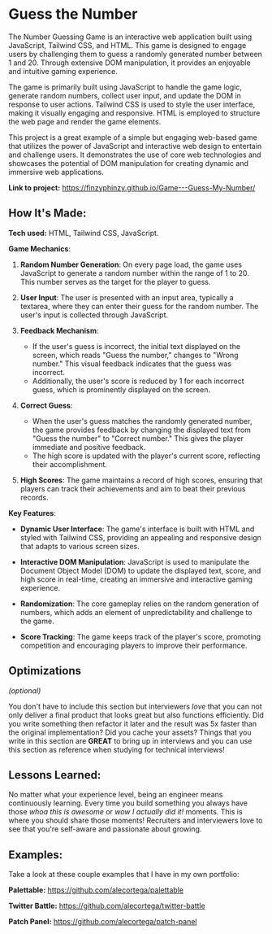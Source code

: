 # Guess the Number

The Number Guessing Game is an interactive web application built using JavaScript, Tailwind CSS, and HTML. This game is designed to engage users by challenging them to guess a randomly generated number between 1 and 20. Through extensive DOM manipulation, it provides an enjoyable and intuitive gaming experience.

The game is primarily built using JavaScript to handle the game logic, generate random numbers, collect user input, and update the DOM in response to user actions. Tailwind CSS is used to style the user interface, making it visually engaging and responsive. HTML is employed to structure the web page and render the game elements.

This project is a great example of a simple but engaging web-based game that utilizes the power of JavaScript and interactive web design to entertain and challenge users. It demonstrates the use of core web technologies and showcases the potential of DOM manipulation for creating dynamic and immersive web applications.

**Link to project:** https://finzyphinzy.github.io/Game---Guess-My-Number/

## How It's Made:

**Tech used:** HTML, Tailwind CSS, JavaScript.

**Game Mechanics**:

1. **Random Number Generation**: On every page load, the game uses JavaScript to generate a random number within the range of 1 to 20. This number serves as the target for the player to guess.

2. **User Input**: The user is presented with an input area, typically a textarea, where they can enter their guess for the random number. The user's input is collected through JavaScript.

3. **Feedback Mechanism**:

   - If the user's guess is incorrect, the initial text displayed on the screen, which reads "Guess the number," changes to "Wrong number." This visual feedback indicates that the guess was incorrect.
   - Additionally, the user's score is reduced by 1 for each incorrect guess, which is prominently displayed on the screen.

4. **Correct Guess**:

   - When the user's guess matches the randomly generated number, the game provides feedback by changing the displayed text from "Guess the number" to "Correct number." This gives the player immediate and positive feedback.
   - The high score is updated with the player's current score, reflecting their accomplishment.

5. **High Scores**: The game maintains a record of high scores, ensuring that players can track their achievements and aim to beat their previous records.

**Key Features**:

- **Dynamic User Interface**: The game's interface is built with HTML and styled with Tailwind CSS, providing an appealing and responsive design that adapts to various screen sizes.

- **Interactive DOM Manipulation**: JavaScript is used to manipulate the Document Object Model (DOM) to update the displayed text, score, and high score in real-time, creating an immersive and interactive gaming experience.

- **Randomization**: The core gameplay relies on the random generation of numbers, which adds an element of unpredictability and challenge to the game.

- **Score Tracking**: The game keeps track of the player's score, promoting competition and encouraging players to improve their performance.

## Optimizations

_(optional)_

You don't have to include this section but interviewers _love_ that you can not only deliver a final product that looks great but also functions efficiently. Did you write something then refactor it later and the result was 5x faster than the original implementation? Did you cache your assets? Things that you write in this section are **GREAT** to bring up in interviews and you can use this section as reference when studying for technical interviews!

## Lessons Learned:

No matter what your experience level, being an engineer means continuously learning. Every time you build something you always have those _whoa this is awesome_ or _wow I actually did it!_ moments. This is where you should share those moments! Recruiters and interviewers love to see that you're self-aware and passionate about growing.

## Examples:

Take a look at these couple examples that I have in my own portfolio:

**Palettable:** https://github.com/alecortega/palettable

**Twitter Battle:** https://github.com/alecortega/twitter-battle

**Patch Panel:** https://github.com/alecortega/patch-panel
